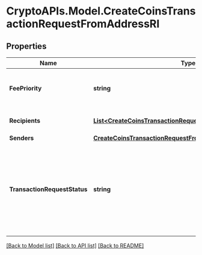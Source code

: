 # CryptoAPIs.Model.CreateCoinsTransactionRequestFromAddressRI

## Properties

Name | Type | Description | Notes
------------ | ------------- | ------------- | -------------
**FeePriority** | **string** | Represents the fee priority of the automation, whether it is \&quot;slow\&quot;, \&quot;standard\&quot; or \&quot;fast\&quot;. | 
**Recipients** | [**List&lt;CreateCoinsTransactionRequestFromAddressRIRecipients&gt;**](CreateCoinsTransactionRequestFromAddressRIRecipients.md) | Defines the destination for the transaction, i.e. the recipient(s). | 
**Senders** | [**CreateCoinsTransactionRequestFromAddressRISenders**](CreateCoinsTransactionRequestFromAddressRISenders.md) |  | 
**TransactionRequestStatus** | **string** | Defines the status of the transaction request, e.g. \&quot;created, \&quot;await_approval\&quot;, \&quot;pending\&quot;, \&quot;prepared\&quot;, \&quot;signed\&quot;, \&quot;broadcasted\&quot;, \&quot;success\&quot;, \&quot;failed\&quot;, \&quot;rejected\&quot;, mined\&quot;. | 

[[Back to Model list]](../README.md#documentation-for-models) [[Back to API list]](../README.md#documentation-for-api-endpoints) [[Back to README]](../README.md)

